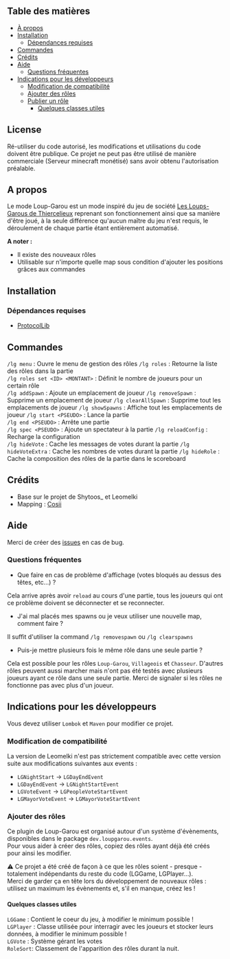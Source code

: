## Table des matières

- [À propos](#à-propos)
- [Installation](#installation)
  - [Dépendances requises](#dépendances-requises)
- [Commandes](#commandes)
- [Crédits](#crédits)
- [Aide](#aide)
  - [Questions fréquentes](#questions-fréquentes)
- [Indications pour les développeurs](#indications-pour-les-développeurs)
  - [Modification de compatibilité](#modification-de-compatibilité)
  - [Ajouter des rôles](#ajouter-des-rôles)
  - [Publier un rôle](#publier-un-rôle)
 	 - [Quelques classes utiles](#quelques-classes-utiles)

## License

Ré-utiliser du code autorisé, les modifications et utilisations du code doivent être publique.
Ce projet ne peut pas être utilisé de manière commerciale (Serveur minecraft monétisé) sans avoir obtenu l'autorisation préalable.

## A propos

Le mode Loup-Garou est un mode inspiré du jeu de société [Les Loups-Garous de Thiercelieux](https://fr.wikipedia.org/wiki/Les_Loups-garous_de_Thiercelieux) reprenant son fonctionnement ainsi que sa manière d'être joué, à la seule différence qu'aucun maître du jeu n'est requis, le déroulement de chaque partie étant entièrement automatisé.

**A noter :**

- Il existe des nouveaux rôles
- Utilisable sur n'importe quelle map sous condition d'ajouter les positions grâces aux commandes

## Installation

### Dépendances requises

- [ProtocolLib](https://www.spigotmc.org/resources/protocollib.1997/)

## Commandes

`/lg menu` : Ouvre le menu de gestion des rôles
`/lg roles` : Retourne la liste des rôles dans la partie  
`/lg roles set <ID> <MONTANT>` : Définit le nombre de joueurs pour un certain rôle  
`/lg addSpawn` : Ajoute un emplacement de joueur
`/lg removeSpawn` : Supprime un emplacement de joueur
`/lg clearAllSpawn` : Supprime tout les emplacements de joueur
`/lg showSpawns` : Affiche tout les emplacements de joueur
`/lg start <PSEUDO>` : Lance la partie  
`/lg end <PSEUDO>` : Arrête une partie  
`/lg spec <PSEUDO>` : Ajoute un spectateur à la partie
`/lg reloadConfig` : Recharge la configuration   
`/lg hideVote` : Cache les messages de votes durant la partie
`/lg hideVoteExtra` : Cache les nombres de votes durant la partie
`/lg hideRole` : Cache la composition des rôles de la partie dans le scoreboard

## Crédits

- Base sur le projet de Shytoos_ et Leomelki
- Mapping : [Cosii](https://www.youtube.com/channel/UCwyOcA41QSk590fl9L0ys8A)

## Aide

Merci de créer des [issues](https://github.com/Ekinoxx0/LoupGarou/issues) en cas de bug.

### Questions fréquentes

- Que faire en cas de problème d'affichage (votes bloqués au dessus des têtes, etc...) ?  

Cela arrive après avoir `reload` au cours d'une partie, tous les joueurs qui ont ce problème doivent se déconnecter et se reconnecter.

- J'ai mal placés mes spawns ou je veux utiliser une nouvelle map, comment faire ?  

Il suffit d'utiliser la command `/lg removespawn` ou `/lg clearspawns`

- Puis-je mettre plusieurs fois le même rôle dans une seule partie ?

Cela est possible pour les rôles `Loup-Garou`, `Villageois` et `Chasseur`.
D'autres rôles peuvent aussi marcher mais n'ont pas été testés avec plusieurs joueurs ayant ce rôle dans une seule partie.
Merci de signaler si les rôles ne fonctionne pas avec plus d'un joueur.

## Indications pour les développeurs

Vous devez utiliser `Lombok` et `Maven` pour modifier ce projet.

### Modification de compatibilité

La version de Leomelki n'est pas strictement compatible avec cette version suite aux modifications suivantes aux events :

 - `LGNightStart` -> `LGDayEndEvent`
 - `LGDayEndEvent` -> `LGNightStartEvent`
 - `LGVoteEvent` -> `LGPeopleVoteStartEvent`
 - `LGMayorVoteEvent` -> `LGMayorVoteStartEvent`

### Ajouter des rôles

Ce plugin de Loup-Garou est organisé autour d'un système d'évènements, disponibles dans le package `dev.loupgarou.events`.  
Pour vous aider à créer des rôles, copiez des rôles ayant déjà été créés pour ainsi les modifier.

⚠️ Ce projet a été créé de façon à ce que les rôles soient - presque - totalement indépendants du reste du code (LGGame, LGPlayer...).  
Merci de garder ça en tête lors du développement de nouveaux rôles : utilisez un maximum les évènements et, s'il en manque, créez les !

#### Quelques classes utiles
`LGGame` : Contient le coeur du jeu, à modifier le minimum possible !  
`LGPlayer` : Classe utilisée pour interragir avec les joueurs et stocker leurs données, à modifier le minimum possible !  
`LGVote` : Système gérant les votes  
`RoleSort`: Classement de l'apparition des rôles durant la nuit.  
